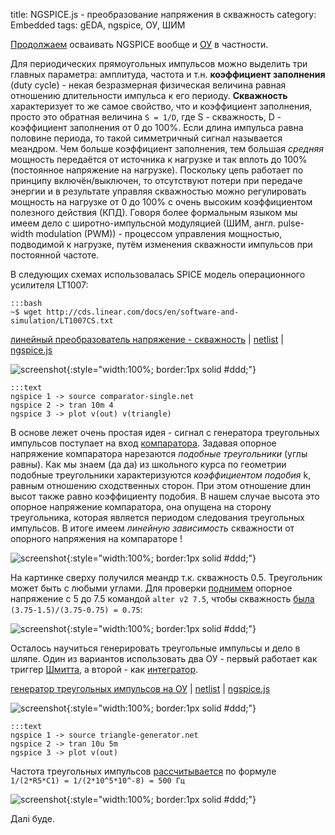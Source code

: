 title: NGSPICE.js - преобразование напряжения в скважность
category: Embedded 
tags: gEDA, ngspice, ОУ, ШИМ

[Продолжаем]({filename}../2016-10-28-ngspice-introduction/2016-10-28-ngspice-introduction.md) осваивать NGSPICE вообще и [ОУ]({filename}../2016-11-18-op-amp-basics/2016-11-18-op-amp-basics.md) в частности.

Для периодических прямоугольных импульсов можно выделить три главных параметра: амплитуда, частота и т.н. **коэффициент заполнения** (duty cycle) - некая безразмерная физическая величина равная отношению длительности импульса к его периоду. **Скважность** характеризует то же самое свойство, что и коэффициент заполнения, просто это обратная величина ```S = 1/D```, где S - скважность, D - коэффициент заполнения от 0 до 100%. Если длина импульса равна половине периода, то такой симметричный сигнал называется меандром. Чем больше коэффициент заполнения, тем большая *средняя* мощность передаётся от источника к нагрузке и так вплоть до 100% (постоянное напряжение на нагрузке). Поскольку цепь работает по принципу включён/выключен, то отсутствуют потери при передаче энергии и в результате управляя скважностью можно регулировать мощность на нагрузке от 0 до 100% с очень высоким коэффициентом  полезного действия (КПД). Говоря более формальным языком мы имеем дело с широтно-импульсной модуляцией (ШИМ, англ. pulse-width modulation (PWM)) - процессом управления мощностью, подводимой к нагрузке, путём изменения скважности импульсов при постоянной частоте.

<!-- 
<a href="{attach}LT1007CS.txt"></a>
-->

В следующих схемах использовалась SPICE модель операционного усилителя LT1007:

    :::bash
    ~$ wget http://cds.linear.com/docs/en/software-and-simulation/LT1007CS.txt

[линейный преобразователь напряжение - скважность]({attach}comparator-single.sch) | [netlist]({attach}comparator-single.net) | [ngspice.js](https://ngspice.js.org/?gist=9a661744aef8b6f491f7664f18f79a51)

![screenshot]({attach}show-img-comparator-single.png){:style="width:100%; border:1px solid #ddd;"}

    :::text
    ngspice 1 -> source comparator-single.net
    ngspice 2 -> tran 10m 4
    ngspice 3 -> plot v(out) v(triangle)

В основе лежет очень простая идея - сигнал с генератора треугольных импульсов поступает на вход [компаратора]({filename}../2016-11-24-op-amp-schmitt/2016-11-24-op-amp-schmitt.md). Задавая опорное напряжение компаратора нарезаются *подобные треугольники* (углы равны). Как мы знаем (да да) из школьного курса по геометрии подобные треугольники характеризуются *коэффициентом подобия*  k, равным отношению сходственных сторон. При этом отношение длин  высот также равно коэффициенту подобия. В нашем случае высота это опорное напряжение компаратора, она опущена на сторону треугольника, которая является периодом следования треугольных импульсов. В итоге имеем *линейную зависимость* скважности от опорного напряжения на компараторе !

![screenshot]({attach}comparator-single-canvas.png){:style="width:100%; border:1px solid #ddd;"}

На картинке сверху получился меандр т.к. скважность 0.5. Треугольник может быть с любыми углами. Для проверки [поднимем](https://ngspice.js.org/?gist=86f37ddc1a91384f8a7e88988986c8d8) опорное напряжение с 5 до 7.5 командой ```alter v2 7.5```, чтобы скважность [была](https://bc.js.org/) ```(3.75-1.5)/(3.75-0.75) = 0.75```:

![screenshot]({attach}comparator-single-canvas-75.png){:style="width:100%; border:1px solid #ddd;"}

Осталось научиться генерировать треугольные импульсы и дело в шляпе. Один из вариантов использовать два ОУ - первый работает как триггер [Шмитта]({filename}../2016-11-24-op-amp-schmitt/2016-11-24-op-amp-schmitt.md), а второй - как [интегратор]({filename}../2016-11-30-op-amp-integrator-differentiator/2016-11-30-op-amp-integrator-differentiator.md).

[генератор треугольных импульсов на ОУ]({attach}triangle-generator.sch) | [netlist]({attach}triangle-generator.net) | [ngspice.js](https://ngspice.js.org/?gist=7eb81126c9ae10683180e8213c3e0099)

![screenshot]({attach}show-img-triangle-generator.png){:style="width:100%; border:1px solid #ddd;"}

    :::text
    ngspice 1 -> source triangle-generator.net
    ngspice 2 -> tran 10u 5m
    ngspice 3 -> plot v(out)

Частота треугольных импульсов [рассчитывается](https://bc.js.org/) по формуле ```1/(2*R5*C1) = 1/(2*10^5*10^-8) = 500 Гц```

![screenshot]({attach}triangle-generator-canvas.png){:style="width:100%; border:1px solid #ddd;"}

Далi буде.